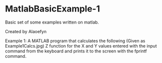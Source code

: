 # MatlabBasicExample-1
Basic set of some examples written on matlab.

Created by Alaoefyn

Example 1: 
A MATLAB program that calculates the following (Given as Example1Calcs.jpg)  Z function for the X and Y values entered with the input command from the keyboard and prints it to the screen with the fprintf command.
